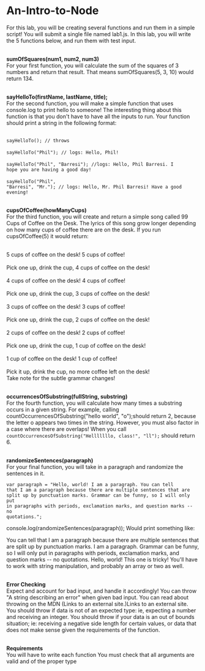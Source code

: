 # An-Intro-to-Node

For this lab, you will be creating several functions and run them in a simple script!
You will submit a single file named lab1.js. In this lab, you will write the 5 functions below, and run them with test input.

<br><strong>sumOfSquares(num1, num2, num3)</strong></br>
For your first function, you will calculate the sum of the squares of 3 numbers and return that result. That means sumOfSquares(5, 3, 10) would return 134.

<br><strong>sayHelloTo(firstName, lastName, title);</strong></br>
For the second function, you will make a simple function that uses console.log to print hello to someone!
The interesting thing about this function is that you don't have to have all the inputs to run.
Your function should print a string in the following format:

<br><code>sayHelloTo(); // throws</code></br>
<br><code>sayHelloTo("Phil"); // logs: Hello, Phil!</code></br>
<br><code>sayHelloTo("Phil", "Barresi"); //logs: Hello, Phil Barresi. I hope you are having a good day!</code></br>
<br><code>sayHelloTo("Phil", "Barresi", "Mr."); // logs: Hello, Mr. Phil Barresi! Have a good evening!</code></br>

<br><strong>cupsOfCoffee(howManyCups)</strong></br>
For the third function, you will create and return a simple song called 99 Cups of Coffee on the Desk.
The lyrics of this song grow longer depending on how many cups of coffee there are on the desk.
If you run cupsOfCoffee(5) it would return:

<br>5 cups of coffee on the desk! 5 cups of coffee!</br> 
<br>Pick one up, drink the cup, 4 cups of coffee on the desk!</br>
<br>4 cups of coffee on the desk! 4 cups of coffee!</br>
<br>Pick one up, drink the cup, 3 cups of coffee on the desk!</br>
<br>3 cups of coffee on the desk! 3 cups of coffee!</br>
<br>Pick one up, drink the cup, 2 cups of coffee on the desk!</br>
<br>2 cups of coffee on the desk! 2 cups of coffee!</br>
<br>Pick one up, drink the cup, 1 cup of coffee on the desk!</br>
<br>1 cup of coffee on the desk! 1 cup of coffee!</br>
<br>Pick it up, drink the cup, no more coffee left on the desk!</br>
Take note for the subtle grammar changes!


<br><strong>occurrencesOfSubstring(fullString, substring)</strong></br>
For the fourth function, you will calculate how many times a substring occurs in a given string.
For example, calling countOccurrencesOfSubstring("hello world", "o");should return 2, because the letter o appears two times in the string.
However, you must also factor in a case where there are overlaps! When you call <code>countOccurrencesOfSubstring("Helllllllo, class!", "ll");</code> should return 6.


<br><strong>randomizeSentences(paragraph)</strong></br>
For your final function, you will take in a paragraph and randomize the sentences in it.

<code>var paragraph = "Hello, world! I am a paragraph. You can tell that I am a paragraph because there are multiple sentences that are split up by punctuation marks. Grammar can be funny, so I will only put in paragraphs with periods, exclamation marks, and question marks -- no quotations.";</code>

console.log(randomizeSentences(paragraph));
Would print something like:

You can tell that I am a paragraph because there are multiple sentences that are split up by punctuation marks. I am a paragraph. Grammar can be funny, so I will only put in paragraphs with periods, exclamation marks, and question marks -- no quotations.  Hello, world!
This one is tricky! You'll have to work with string manipulation, and probably an array or two as well.


<br><strong>Error Checking</strong></br>
Expect and account for bad input, and handle it accordingly! You can throw "A string describing an error" when given bad input. You can read about throwing on the MDN (Links to an external site.)Links to an external site.
You should throw if data is not of an expected type: ie, expecting a number and receiving an integer.
You should throw if your data is an out of bounds situation; ie: receiving a negative side length for certain values, or data that does not make sense given the requirements of the function.


<br><strong>Requirements</strong></br>
You will have to write each function
You must check that all arguments are valid and of the proper type
